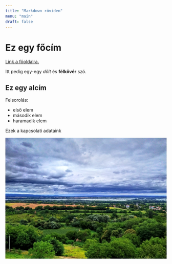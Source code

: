 ```yaml
---
title: "Markdown röviden"
menu: "main"
draft: false
---
```


# Ez egy főcím

[Link a főoldalra.](/)

Itt pedig egy-egy *dőlt* és **félkövér** szó.

## Ez egy alcím

Felsorolás:

* első elem
* második elem
* haramadik elem

Ezek a kapcsolati adataink

![Ez a kisbalaton](/kisbalaton.jpg)
